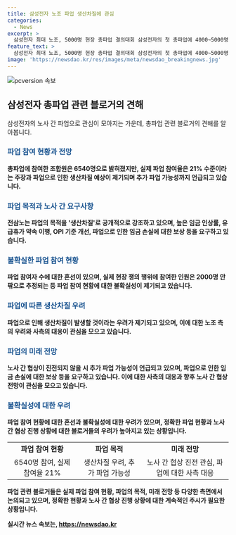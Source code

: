 ```yaml
---
title: 삼성전자 노조 파업 생산차질에 관심
categories:
  - News
excerpt: >
  삼성전자 최대 노조, 5000명 현장 총파업 결의대회 삼성전자의 첫 총파업에 4000~5000명 참가, 21% 파업 참여율 예상보다 많은 조합원 참가로 생산차질 주장, 협상 무기한 파업 가능성 밝힘. 사측과 노사 협상이 진전되지 않으면 추가 파업 가능성 열어둠. 파업 목적은 생산차질과 경영진 보상제도 투명성 요구.
feature_text: >
  삼성전자 최대 노조, 5000명 현장 총파업 결의대회 삼성전자의 첫 총파업에 4000~5000명 참가, 21% 파업 참여율 예상보다 많은 조합원 참가로 생산차질 주장, 협상 무기한 파업 가능성 밝힘. 사측과 노사 협상이 진전되지 않으면 추가 파업 가능성 열어둠. 파업 목적은 생산차질과 경영진 보상제도 투명성 요구.
image: 'https://newsdao.kr/res/images/meta/newsdao_breakingnews.jpg'
---
```


<p><img src="https://newsdao.kr/res/images/meta/newsdao_breakingnews.jpg" alt="pcversion 속보" /></p>

<h2 data-ke-size="size26">삼성전자 총파업 관련 블로거의 견해</h2>

<p data-ke-size="size16">삼성전자의 노사 간 파업으로 관심이 모아지는 가운데, 총파업 관련 블로거의 견해를 알아봅니다.</p>

<h3><b><span style="color: #1a5490;">파업 참여 현황과 전망</span><b></h3>

<p data-ke-size="size16">총파업에 참여한 조합원은 6540명으로 밝혀졌지만, 실제 파업 참여율은 21% 수준이라는 주장과 파업으로 인한 생산차질 예상이 제기되며 추가 파업 가능성까지 언급되고 있습니다.</p>

<h3><b><span style="color: #1a5490;">파업 목적과 노사 간 요구사항</span><b></h3>

<p data-ke-size="size16">전삼노는 파업의 목적을 '생산차질'로 공개적으로 강조하고 있으며, 높은 임금 인상률, 유급휴가 약속 이행, OPI 기준 개선, 파업으로 인한 임금 손실에 대한 보상 등을 요구하고 있습니다.</p>

<h3><b><span style="color: #1a5490;">불확실한 파업 참여 현황</span><b></h3>

<p data-ke-size="size16">파업 참여자 수에 대한 혼선이 있으며, 실제 현장 쟁의 행위에 참여한 인원은 2000명 안팎으로 추정되는 등 파업 참여 현황에 대한 불확실성이 제기되고 있습니다.</p>

<h3><b><span style="color: #1a5490;">파업에 따른 생산차질 우려</span><b></h3>

<p data-ke-size="size16">파업으로 인해 생산차질이 발생할 것이라는 우려가 제기되고 있으며, 이에 대한 노조 측의 우려와 사측의 대응이 관심을 모으고 있습니다.</p>

<h3><b><span style="color: #1a5490;">파업의 미래 전망</span><b></h3>

<p data-ke-size="size16">노사 간 협상이 진전되지 않을 시 추가 파업 가능성이 언급되고 있으며, 파업으로 인한 임금 손실에 대한 보상 등을 요구하고 있습니다. 이에 대한 사측의 대응과 향후 노사 간 협상 전망이 관심을 모으고 있습니다.</p>

<h3><b><span style="color: #1a5490;">불확실성에 대한 우려</span><b></h3>

<p data-ke-size="size16">파업 참여 현황에 대한 혼선과 불확실성에 대한 우려가 있으며, 정확한 파업 현황과 노사 간 협상 진행 상황에 대한 블로거들의 우려가 높아지고 있는 상황입니다.</p>

<table>
    <tbody>
        <tr>
            <td style="text-align: center; height: 17px;"><b>파업 참여 현황</b></td>
            <td style="text-align: center; height: 17px;"><b>파업 목적</b></td>
            <td style="text-align: center; height: 17px;"><b>미래 전망</b></td>
        </tr>
        <tr>
            <td style="text-align: center; height: 17px;">6540명 참여, 실제 참여율 21%</td>
            <td style="text-align: center; height: 17px;">생산차질 우려, 추가 파업 가능성</td>
            <td style="text-align: center; height: 17px;">노사 간 협상 진전 관심, 파업에 대한 사측 대응</td>
        </tr>
    </tbody>
</table>

<p data-ke-size="size16">파업 관련 블로거들은 실제 파업 참여 현황, 파업의 목적, 미래 전망 등 다양한 측면에서 논의되고 있으며, 정확한 현황과 노사 간 협상 진행 상황에 대한 계속적인 주시가 필요한 상황입니다.</p>
실시간 뉴스 속보는, <a href="https://newsdao.kr" rel="dofollow">https://newsdao.kr</a>


